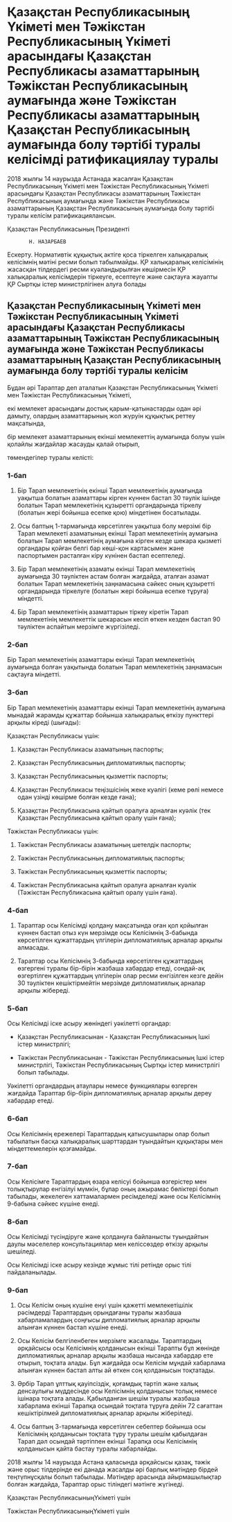# Қазақстан Республикасының Үкіметі мен Тәжікстан Республикасының Үкіметі арасындағы Қазақстан Республикасы азаматтарының Тәжікстан Республикасының аумағында және Тәжікстан Республикасы азаматтарының Қазақстан Республикасының аумағында болу тәртібі туралы келісімді  ратификациялау туралы

2018 жылғы 14 наурызда Астанада жасалған Қазақстан Республикасының Үкіметі мен Тәжікстан Республикасының Үкіметі арасындағы Қазақстан Республикасы азаматтарының Тәжікстан Республикасының аумағында және Тәжікстан Республикасы азаматтарының Қазақстан Республикасының аумағында болу тәртібі туралы келісім ратификациялансын.

Қазақстан Республикасының Президенті

           Н. НАЗАРБАЕВ

Ескерту. Нормативтік құқықтық актіге қоса тіркелген халықаралық келісімнің мәтіні ресми болып табылмайды. ҚР халықаралық келісімінің жасасқан тілдердегі ресми куәландырылған көшірмесін ҚР халықаралық келісімдерін тіркеуге, есептеуге және сақтауға жауапты ҚР Сыртқы істер министрлігінен алуға болады

## Қазақстан Республикасының Үкіметі мен Тәжікстан Республикасының Үкіметі арасындағы Қазақстан Республикасы азаматтарының Тәжікстан Республикасының аумағында және Тәжікстан Республикасы азаматтарының Қазақстан Республикасының аумағында болу тәртібі туралы келісім

Бұдан әрі Тараптар деп аталатын Қазақстан Республикасының Үкіметі мен Тәжікстан Республикасының Үкіметі,

екі мемлекет арасындағы достық қарым-қатынастарды одан әрі дамыту, олардың азаматтарының жол жүруін құқықтық реттеу мақсатында,

бір мемлекет азаматтарының екінші мемлекеттің аумағында болуы үшін қолайлы жағдайлар жасауды қалай отырып,

төмендегілер туралы келісті:

### 1-бап

1. Бір Тарап мемлекетінің екінші Тарап мемлекетінің аумағында уақытша болатын азаматтары кірген күннен бастап 30 тәулік ішінде болатын Тарап мемлекетінің құзыретті органдарында тіркелу (болатын жері бойынша есепке қою) міндетінен босатылады.

2. Осы баптың 1-тармағында көрсетілген уақытша болу мерзімі бір Тарап мемлекеті азаматының екінші Тарап мемлекетінің аумағына болатын Тарап мемлекетінің аумағына кірген кезде шекара қызметі органдары қойған белгі бар көші-қон картасымен және паспортымен расталған кіру күнінен бастап есептеледі.

3. Бір Тарап мемлекетінің азаматы екінші Тарап мемлекетінің аумағында 30 тәуліктен астам болған жағдайда, аталған азамат болатын Тарап мемлекетінің заңнамасына сәйкес оның құзыретті органдарында тіркелуге (болатын жері бойынша есепке тұруға) міндетті.

4. Бір Тарап мемлекетінің азаматтарын тіркеу кіретін Тарап мемлекетінің мемлекеттік шекарасын кесіп өткен кезден бастап 90 тәуліктен аспайтын мерзімге жүргізіледі.

### 2-бап

Бір Тарап мемлекетінің азаматтары екінші Тарап мемлекетінің аумағында болған уақытында болатын Тарап мемлекетінің заңнамасын сақтауға міндетті.

### 3-бап

Бір Тарап мемлекетінің азаматтары екінші Тарап мемлекетінің аумағына мынадай жарамды құжаттар бойынша халықаралық өткізу пункттері арқылы кіреді (шығады):

Қазақстан Республикасы үшін:

1) Қазақстан Республикасы азаматының паспорты;

2) Қазақстан Республикасының дипломатиялық паспорты;

3) Қазақстан Республикасының қызметтік паспорты;

4) Қазақстан Республикасы теңізшісінің жеке куәлігі (кеме рөлі немесе одан үзінді көшірме болған кезде ғана);

5) Қазақстан Республикасына қайтып оралуға арналған куәлік (тек Қазақстан Республикасына қайтып оралу үшін ғана);

Тәжікстан Республикасы үшін:

1) Тәжікстан Республикасы азаматының шетелдік паспорты;

2) Тәжікстан Республикасының дипломатиялық паспорты;

3) Тәжікстан Республикасының қызметтік паспорты;

4) Тәжікстан Республикасына қайтып оралуға арналған куәлік (Тәжікстан Республикасына қайтып оралу үшін ғана).

### 4-бап

1. Тараптар осы Келісімді қолдану мақсатында оған қол қойылған күннен бастап отыз күн мерзімде осы Келісімнің 3-бабында көрсетілген құжаттардың үлгілерін дипломатиялық арналар арқылы алмасады.

2. Тараптар осы Келісімнің 3-бабында көрсетілген құжаттардың өзгергені туралы бір-бірін жазбаша хабардар етеді, сондай-ақ өзгертілген құжаттардың үлгілерін олар ресми енгізілген кезге дейін 30 тәуліктен кешіктірмейтін мерзімде дипломатиялық арналар арқылы жібереді.

### 5-бап

Осы Келісімді іске асыру жөніндегі уәкілетті органдар:

- Қазақстан Республикасынан - Қазақстан Республикасының Ішкі істер министрлігі;

- Тәжікстан Республикасынан - Тәжікстан Республикасының Ішкі істер министрлігі, Тәжікстан Республикасының Сыртқы істер министрлігі болып табылады.

Уәкілетті органдардың атаулары немесе функциялары өзгерген жағдайда Тараптар бір-бірін дипломатиялық арналар арқылы дереу хабардар етеді.

### 6-бап

Осы Келісімнің ережелері Тараптардың қатысушылары олар болып табылатын басқа халықаралық шарттардан туындайтын құқықтары мен міндеттемелерін қозғамайды.

### 7-бап

Осы Келісімге Тараптардың өзара келісуі бойынша өзгерістер мен толықтырулар енгізілуі мүмкін, бұлар оның ажырамас бөліктері болып табылады, жекелеген хаттамалармен ресімделеді және осы Келісімнің 9-бабына сәйкес күшіне енеді.

### 8-бап

Осы Келісімді түсіндіруге және қолдануға байланысты туындайтын даулы мәселелер консультациялар мен келіссөздер өткізу арқылы шешіледі.

Осы Келісімді іске асыру кезінде жұмыс тілі ретінде орыс тілі пайдаланылады.

### 9-бап

1. Осы Келісім оның күшіне енуі үшін қажетті мемлекетішілік рәсімдерді Тараптардың орындағаны туралы жазбаша хабарламалардың соңғысы дипломатиялық арналар арқылы алынған күннен бастап күшіне енеді.

2. Осы Келісім белгіленбеген мерзімге жасалады. Тараптардың әрқайсысы осы Келісімнің қолданысын екінші Тарапты бұл жөнінде дипломатиялық арналар арқылы жазбаша нысанда хабардар ете отырып, тоқтата алады. Бұл жағдайда осы Келісім мұндай хабарлама алынған күннен бастап алты ай өткен соң қолданысын тоқтатады.

3. Әрбір Тарап ұлттық қауіпсіздік, қоғамдық тәртіп және халық денсаулығы мүддесінде осы Келісімнің қолданысын толық немесе ішінара тоқтата алады. Қабылданған шешім туралы жазбаша хабарлама екінші Тарапқа осындай тоқтата тұруға дейін 72 сағаттан кешіктірілмей дипломатиялық арналар арқылы жіберіледі.

4. Осы баптың 3-тармағында көрсетілген себептер бойынша осы Келісімнің қолданысын тоқтата тұру туралы шешім қабылдаған Тарап дәл осындай тәртіппен екінші Тарапқа осы Келісімнің қолданысын қайта бастау туралы хабарлайды.

2018 жылғы 14 наурызда Астана қаласында әрқайсысы қазақ, тәжік және орыс тілдерінде екі данада жасалды әрі барлық мәтіндер бірдей теңтүпнұсқалы болып табылады. Мәтіндер арасында айырмашылықтар болған жағдайда, Тараптар орыс тіліндегі мәтінге жүгінеді.

Қазақстан РеспубликасыныңҮкіметі үшін

Тәжікстан РеспубликасыныңҮкіметі үшін

